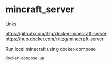 # mincraft_server

Links:

https://github.com/itzg/docker-minecraft-server
https://hub.docker.com/r/itzg/minecraft-server

Run local minecraft using docker-compose

    docker-compose up

